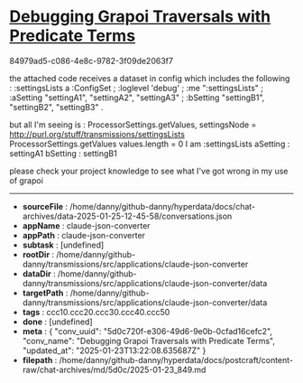 # [Debugging Grapoi Traversals with Predicate Terms](https://claude.ai/chat/5d0c720f-e306-49d6-9e0b-0cfad16cefc2)

84979ad5-c086-4e8c-9782-3f09de2063f7

the attached code receives a dataset in config which includes the following :
:settingsLists a :ConfigSet ;
    :loglevel 'debug' ;
    :me ":settingsLists" ;
    :aSetting  "settingA1", "settingA2", "settingA3" ;
    :bSetting  "settingB1", "settingB2", "settingB3" .

but all I'm seeing is :
ProcessorSettings.getValues, settingsNode = http://purl.org/stuff/transmissions/settingsLists
ProcessorSettings.getValues values.length = 0
I am :settingsLists
aSetting : 
settingA1
bSetting : 
settingB1

please check your project knowledge to see what I've got wrong in my use of grapoi

---

* **sourceFile** : /home/danny/github-danny/hyperdata/docs/chat-archives/data-2025-01-25-12-45-58/conversations.json
* **appName** : claude-json-converter
* **appPath** : claude-json-converter
* **subtask** : [undefined]
* **rootDir** : /home/danny/github-danny/transmissions/src/applications/claude-json-converter
* **dataDir** : /home/danny/github-danny/transmissions/src/applications/claude-json-converter/data
* **targetPath** : /home/danny/github-danny/transmissions/src/applications/claude-json-converter/data
* **tags** : ccc10.ccc20.ccc30.ccc40.ccc50
* **done** : [undefined]
* **meta** : {
  "conv_uuid": "5d0c720f-e306-49d6-9e0b-0cfad16cefc2",
  "conv_name": "Debugging Grapoi Traversals with Predicate Terms",
  "updated_at": "2025-01-23T13:22:08.635687Z"
}
* **filepath** : /home/danny/github-danny/hyperdata/docs/postcraft/content-raw/chat-archives/md/5d0c/2025-01-23_849.md